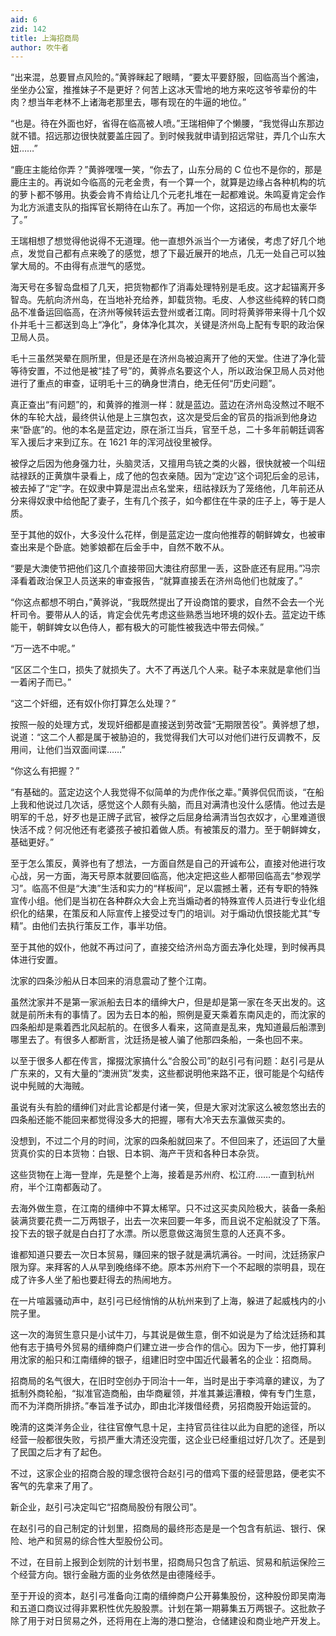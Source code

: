 ```yaml
---
aid: 6
zid: 142
title: 上海招商局
author: 吹牛者
---
```


“出来混，总要冒点风险的。”黄骅眯起了眼睛，“要太平要舒服，回临高当个酱油，坐坐办公室，推推妹子不是更好？何苦上这冰天雪地的地方来吃这爷爷辈份的牛肉？想当年老林不上诸海老那里去，哪有现在的牛逼的地位。”

“也是。待在外面也好，省得在临高被人喷。”王瑞相伸了个懒腰，“我觉得山东那边就不错。招远那边很快就要盖庄园了。到时候我就申请到招远常驻，弄几个山东大妞……”

“鹿庄主能给你弄？”黄骅嘿嘿一笑，“你去了，山东分局的 C 位也不是你的，那是鹿庄主的。再说如今临高的元老金贵，有一个算一个，就算是边缘占各种机构的坑的萝卜都不够用。执委会肯不肯给让几个元老扎堆在一起都难说。朱鸣夏肯定会作为北方派遣支队的指挥官长期待在山东了。再加一个你，这招远的布局也太豪华了。”

王瑞相想了想觉得他说得不无道理。他一直想外派当个一方诸侯，考虑了好几个地点，发觉自己都有点来晚了的感觉，想了下最近展开的地点，几无一处自己可以独掌大局的。不由得有点泄气的感觉。

海天号在多智岛盘桓了几天，把货物都作了消毒处理特别是毛皮。这才起锚离开多智岛。先航向济州岛，在当地补充给养，卸载货物。毛皮、人参这些纯粹的转口商品不准备运回临高，在济州等候转运去登州或者江南。同时将黄骅带来得十几个奴仆并毛十三都送到岛上“净化”，身体净化其次，关键是济州岛上配有专职的政治保卫局人员。

毛十三虽然哭晕在厕所里，但是还是在济州岛被迫离开了他的天堂。住进了净化营等待安置，不过他是被“挂了号”的，黄骅点名要这个人，所以政治保卫局人员对他进行了重点的审查，证明毛十三的确身世清白，绝无任何“历史问题”。

真正查出“有问题”的，和黄骅的推测一样：就是蓝边。蓝边在济州岛没熬过不眠不休的车轮大战，最终供认他是上三旗包衣，这次是受后金的官员的指派到他身边来“卧底”的。他的本名是蓝定边，原在浙江当兵，官至千总，二十多年前朝廷调客军入援后才来到辽东。在 1621 年的浑河战役里被俘。

被俘之后因为他身强力壮，头脑灵活，又擅用鸟铳之类的火器，很快就被一个叫纽祜禄跃的正黄旗牛录看上，成了他的包衣亲随。因为“定边”这个词犯后金的忌讳，被去掉了“定”字。在奴隶中算是混出点名堂来，纽祜禄跃为了笼络他，几年前还从分来得奴隶中给他配了妻子，生有几个孩子，如今都住在牛录的庄子上，等于是人质。

至于其他的奴仆，大多没什么花样，倒是蓝定边一度向他推荐的朝鲜婢女，也被审查出来是个卧底。她爹娘都在后金手中，自然不敢不从。

“要是大澳使节把他们这几个直接带回大澳往府邸里一丢，这卧底还有屁用。”冯宗泽看着政治保卫人员送来的审查报告，“就算直接丢在济州岛他们也就废了。”

“你这点都想不明白，”黄骅说，“我既然提出了开设商馆的要求，自然不会去一个光杆司令。要带从人的话，肯定会优先考虑这些熟悉当地环境的奴仆去。蓝定边干练能干，朝鲜婢女以色侍人，都有极大的可能性被我选中带去伺候。”

“万一选不中呢。”

“区区二个生口，损失了就损失了。大不了再送几个人来。鞑子本来就是拿他们当一着闲子而已。”

“这二个奸细，还有奴仆你打算怎么处理？”

按照一般的处理方式，发现奸细都是直接送到劳改营“无期限苦役”。黄骅想了想，说道：“这二个人都是属于被胁迫的，我觉得我们大可以对他们进行反调教不，反用间，让他们当双面间谍……”

“你这么有把握？”

“有基础的。蓝定边这个人我觉得不似简单的为虎作伥之辈。”黄骅侃侃而谈，“在船上我和他说过几次话，感觉这个人颇有头脑，而且对满清也没什么感情。他过去是明军的千总，好歹也是正牌子武官，被俘之后屈身给满清当包衣奴才，心里难道很快活不成？何况他还有老婆孩子被扣着做人质。有被策反的潜力。至于朝鲜婢女，基础更好。”

至于怎么策反，黄骅也有了想法，一方面自然是自己的开诚布公，直接对他进行攻心战，另一方面，海天号原本就要回临高，他决定把这些人都带回临高去“参观学习”。临高不但是“大澳”生活和实力的“样板间”，足以震撼土著，还有专职的特殊宣传小组。他们是当初在各种群众大会上充当煽动者的特殊宣传人员进行专业化组织化的结果，在策反和人际宣传上接受过专门的培训。对于煽动仇恨技能尤其“专精”。由他们去执行策反工作，事半功倍。

至于其他的奴仆，他就不再过问了，直接交给济州岛方面去净化处理，到时候再具体进行安置。

沈家的四条沙船从日本回来的消息震动了整个江南。

虽然沈家并不是第一家派船去日本的缙绅大户，但是却是第一家在冬天出发的。这就是前所未有的事情了。因为去日本的船，照例是夏天乘着东南风走的，而沈家的四条船却是乘着西北风起航的。在很多人看来，这简直是乱来，鬼知道最后船漂到哪里去了。有很多人都断言，沈廷扬是被人骗了他那四条船，一条也回不来。

以至于很多人都在传言，撺掇沈家搞什么“合股公司”的赵引弓有问题：赵引弓是从广东来的，又有大量的“澳洲货”发卖，这些都说明他来路不正，很可能是个勾结传说中髡贼的大海贼。

虽说有头有脸的缙绅们对此言论都是付诸一笑，但是大家对沈家这么被忽悠出去的四条船还能不能回来都觉得没多大的把握，哪有大冷天去东瀛做买卖的。

没想到，不过二个月的时间，沈家的四条船就回来了。不但回来了，还运回了大量货真价实的日本货物：白银、日本铜、海产干货和各种日本杂货。

这些货物在上海一登岸，先是整个上海，接着是苏州府、松江府……一直到杭州府，半个江南都轰动了。

去海外做生意，在江南的缙绅中不算太稀罕。只不过这买卖风险极大，装备一条船装满货要花费一二万两银子，出去一次来回要一年多，而且说不定船就没了下落。投下去的银子就是白白打了水漂。所以愿意做这海贸生意的人还真不多。

谁都知道只要去一次日本贸易，赚回来的银子就是满坑满谷。一时间，沈廷扬家户限为穿。来拜客的人从早到晚络绎不绝。原本苏州府下一个不起眼的崇明县，现在成了许多人坐了船也要赶得去的热闹地方。

在一片喧嚣骚动声中，赵引弓已经悄悄的从杭州来到了上海，躲进了起威栈内的小院子里。

这一次的海贸生意只是小试牛刀，与其说是做生意，倒不如说是为了给沈廷扬和其他有志于搞号外贸易的缙绅商户们建立进一步合作的信心。因为下一步，他打算利用沈家的船只和江南缙绅的银子，组建旧时空中国近代最著名的企业：招商局。

招商局的名气很大，在旧时空创办于同治十一年，当时是出于李鸿章的建议，为了抵制外商轮船，“拟准官造商船，由华商雇领，并准其兼运漕粮，俾有专门生意，而不为洋商所排挤。”奉旨准予试办，即由北洋拨借经费，另招商股开始运营的。

晚清的这类洋务企业，往往官僚气息十足，主持官员往往以此为自肥的途径，所以经营一般都很失败，亏损严重大清还没完蛋，这企业已经重组过好几次了。还是到了民国之后才有了起色。

不过，这家企业的招商合股的理念很符合赵引弓的借鸡下蛋的经营思路，便老实不客气的先拿来了用了。

新企业，赵引弓决定叫它“招商局股份有限公司”。

在赵引弓的自己制定的计划里，招商局的最终形态是是一个包含有航运、银行、保险、地产和贸易的综合性大型股份公司。

不过，在目前上报到企划院的计划书里，招商局只包含了航运、贸易和航运保险三个经营方向。银行金融方面的业务依然是由德隆经手。

至于开设的资本，赵引弓准备向江南的缙绅商户公开募集股份，这种股份即吴南海和五道口商议过得非累积性优先股股票。计划在第一期募集五万两银子。这批款子除了用于对日贸易之外，还将用在上海的港口整治，仓储建设和商业地产开发上。
